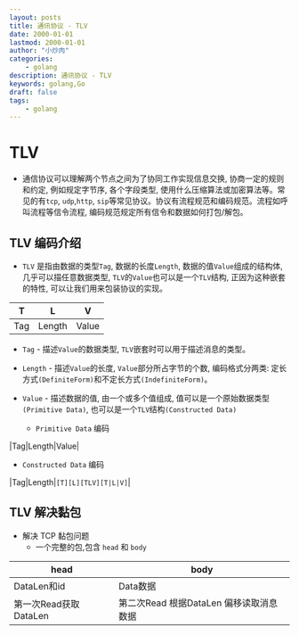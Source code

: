 ```yaml
---
layout: posts
title: 通讯协议 - TLV
date: 2000-01-01
lastmod: 2000-01-01
author: "小炒肉"
categories: 
    - golang
description: 通讯协议 - TLV
keywords: golang,Go
draft: false
tags:
    - golang
---
```


# TLV

* 通信协议可以理解两个节点之间为了协同工作实现信息交换, 协商一定的规则和约定, 例如规定字节序, 各个字段类型, 使用什么压缩算法或加密算法等。常见的有`tcp`, `udp`,`http`, `sip`等常见协议。协议有流程规范和编码规范。流程如呼叫流程等信令流程, 编码规范规定所有信令和数据如何打包/解包。


## TLV 编码介绍

* `TLV` 是指由数据的类型`Tag`, 数据的长度`Length`, 数据的值`Value`组成的结构体, 几乎可以描任意数据类型, `TLV`的`Value`也可以是一个`TLV`结构, 正因为这种嵌套的特性, 可以让我们用来包装协议的实现。

|T|L|V|
|-|-|-|
|Tag|Length|Value|



* `Tag` - 描述`Value`的数据类型, `TLV`嵌套时可以用于描述消息的类型。

* `Length` - 描述`Value`的长度, `Value`部分所占字节的个数, 编码格式分两类: 定长方式`(DefiniteForm)`和不定长方式`(IndefiniteForm)`。

* `Value` - 描述数据的值, 由一个或多个值组成, 值可以是一个原始数据类型`(Primitive Data)`, 也可以是一个`TLV`结构`(Constructed Data)`

  * `Primitive Data` 编码 
 
|Tag|Length|Value|

  * `Constructed Data` 编码

|Tag|Length|`[T][L][TLV][T|L|V]`|


## TLV 解决黏包

* 解决 TCP 黏包问题
  * 一个完整的包,包含 `head` 和 `body`

|head|body|
|-|-|
|DataLen和id|Data数据|
|第一次Read获取DataLen|第二次Read 根据DataLen 偏移读取消息数据|

